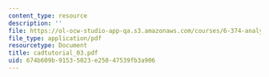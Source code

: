 ```yaml
---
content_type: resource
description: ''
file: https://ol-ocw-studio-app-qa.s3.amazonaws.com/courses/6-374-analysis-and-design-of-digital-integrated-circuits-fall-2003/674b609b91535023e25047539fb3a906_cadtutorial_03.pdf
file_type: application/pdf
resourcetype: Document
title: cadtutorial_03.pdf
uid: 674b609b-9153-5023-e250-47539fb3a906
---
```

